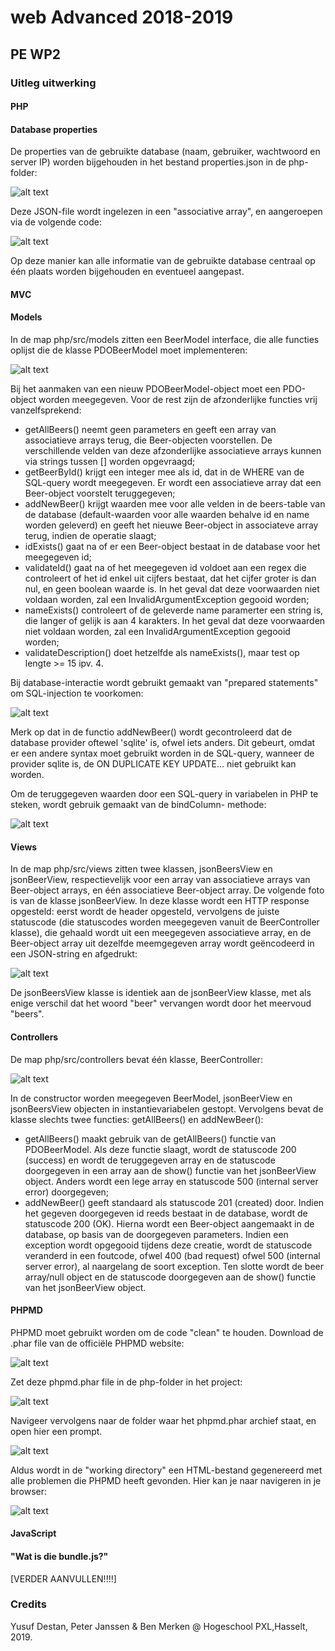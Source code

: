# web Advanced 2018-2019
## PE WP2

### Uitleg uitwerking

#### PHP
#### Database properties

De properties van de gebruikte database (naam, gebruiker,
wachtwoord en server IP) worden bijgehouden in het bestand
properties.json in de php-folder:

![alt text][img_propertiesJson]

Deze JSON-file wordt ingelezen in een "associative array", en aangeroepen via de volgende code:

![alt text][img_propertiesJsonCode]

Op deze manier kan alle informatie van de gebruikte database centraal op één plaats worden
bijgehouden en eventueel aangepast.

#### MVC
#### Models

In de map php/src/models zitten een BeerModel interface, die alle functies oplijst die de klasse PDOBeerModel moet
implementeren:

![alt text][img_beermodelinterface]

Bij het aanmaken van een nieuw PDOBeerModel-object moet een PDO-object worden meegegeven. Voor de rest zijn de 
afzonderlijke functies vrij vanzelfsprekend:

- getAllBeers() neemt geen parameters en geeft een array van associatieve arrays terug, die Beer-objecten voorstellen.
De verschillende velden van deze afzonderlijke associatieve arrays kunnen via strings tussen [] worden opgevraagd;
- getBeerById() krijgt een integer mee als id, dat in de WHERE van de SQL-query wordt meegegeven. Er wordt een
associatieve array dat een Beer-object voorstelt teruggegeven;
- addNewBeer() krijgt waarden mee voor alle velden in de beers-table van de database (default-waarden voor alle waarden
behalve id en name worden geleverd) en geeft het nieuwe Beer-object in associateve array terug, indien de operatie 
slaagt;
- idExists() gaat na of er een Beer-object bestaat in de database voor het meegegeven id;
- validateId() gaat na of het meegegeven id voldoet aan een regex die controleert of het id enkel uit cijfers bestaat,
dat het cijfer groter is dan nul, en geen boolean waarde is. In het geval dat deze voorwaarden niet voldaan worden, zal
een InvalidArgumentException gegooid worden;
- nameExists() controleert of de geleverde name paramerter een string is, die langer of gelijk is aan 4 karakters.
In het geval dat deze voorwaarden niet voldaan worden, zal een InvalidArgumentException gegooid worden;
- validateDescription() doet hetzelfde als nameExists(), maar test op lengte >= 15 ipv. 4.

Bij database-interactie wordt gebruikt gemaakt van "prepared statements" om SQL-injection te voorkomen:

![alt text][img_addnewbeer]

Merk op dat in de functio addNewBeer() wordt gecontroleerd dat de database provider oftewel 'sqlite' is, ofwel iets
anders. Dit gebeurt, omdat er een andere syntax moet gebruikt worden in de SQL-query, wanneer de provider sqlite is,
de ON DUPLICATE KEY UPDATE... niet gebruikt kan worden.

Om de teruggegeven waarden door een SQL-query in variabelen in PHP te steken, wordt gebruik gemaakt van de bindColumn-
methode: 

![alt text][img_bindcolumn] 

#### Views

In de map php/src/views zitten twee klassen, jsonBeersView en jsonBeerView, respectievelijk voor een array van 
associatieve arrays van Beer-object arrays, en één associatieve Beer-object array. De volgende foto is van de 
klasse jsonBeerView. In deze klasse wordt een HTTP response opgesteld: eerst wordt de header opgesteld, vervolgens
de juiste statuscode (die statuscodes worden meegegeven vanuit de BeerController klasse), die gehaald wordt uit een
meegegeven associatieve array, en de Beer-object array uit dezelfde meemgegeven array wordt geëncodeerd in een 
JSON-string en afgedrukt:

![alt text][img_jsonbeerview]

De jsonBeersView klasse is identiek aan de jsonBeerView klasse, met als enige verschil dat het woord "beer" vervangen
wordt door het meervoud "beers".

#### Controllers

De map php/src/controllers bevat één klasse, BeerController:

![alt text][img_beercontroller]

In de constructor worden meegegeven BeerModel, jsonBeerView en jsonBeersView objecten in instantievariabelen gestopt.
Vervolgens bevat de klasse slechts twee functies: getAllBeers() en addNewBeer(): 
- getAllBeers() maakt gebruik van de getAllBeers() functie van PDOBeerModel. Als deze functie slaagt, wordt de 
statuscode 200 (success) en wordt de teruggegeven array en de statuscode doorgegeven in een array aan de show() functie 
van het jsonBeerView object. Anders wordt een lege array en statuscode 500 (internal server error) doorgegeven;
- addNewBeer() geeft standaard als statuscode 201 (created) door. Indien het gegeven doorgegeven id reeds bestaat in de
database, wordt de statuscode 200 (OK). Hierna wordt een Beer-object aangemaakt in de database, op basis van de 
doorgegeven parameters. Indien een exception wordt opgegooid tijdens deze creatie, wordt de statuscode veranderd in een
foutcode, ofwel 400 (bad request) ofwel 500 (internal server error), al naargelang de soort exception. Ten slotte wordt
de beer array/null object en de statuscode doorgegeven aan de show() functie van het jsonBeerView object.


#### PHPMD

PHPMD moet gebruikt worden om de code "clean" te houden. Download de .phar file van de officiële
PHPMD website:

![alt text][img_phpmdsite]

Zet deze phpmd.phar file in de php-folder in het project:

![alt text][img_phpmdpharlocation]

Navigeer vervolgens naar de folder waar het phpmd.phar archief staat, en open hier een prompt.

![alt text][img_phpmdcommands]

Aldus wordt in de "working directory" een HTML-bestand gegenereerd met alle problemen die PHPMD heeft gevonden.
Hier kan je naar navigeren in je browser:

![alt text][img_phpmdreport]

#### JavaScript
#### "Wat is die bundle.js?"

[VERDER AANVULLEN!!!!]

### Credits

Yusuf Destan, Peter Janssen & Ben Merken @ Hogeschool PXL,Hasselt, 2019.

[img_propertiesJson]:Images/propertiesJson.PNG "properties.json"
[img_propertiesJsonCode]:Images/propertiesJsonCode.PNG "properties.json code"
[img_beermodelinterface]:Images/beermodelinterface.PNG "BeerModel interface"
[img_addnewbeer]:Images/addnewbeer.PNG "PDO bindcolumn"
[img_bindcolumn]:Images/bindcolumn.PNG "PDO bindcolumn"
[img_jsonbeerview]:Images/jsonbeerview.PNG "jsonBeerView"
[img_beercontroller]:Images/beercontroller.PNG "beerController"
[img_phpmdsite]:Images/phpmdsite.PNG "website PHPMD"
[img_phpmdpharlocation]:Images/phpmdpharlocation.PNG "phpmd.phar location in project"
[img_phpmdcommands]: Images/phpmdcommands.PNG "PHPMD commands"
[img_phpmdreport]:Images/phpmdreport.PNG "PHPMD report"
